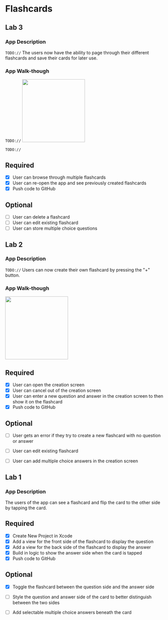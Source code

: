 # Flashcards

## Lab 3

### App Description
`TODO://` The users now have the ability to page through their different flashcards and save their cards for later use. 

### App Walk-though
`TODO://` 
<img src="https://imgur.com/gallery/A9WEFiBE" width=200><br>

`TODO://` 

## Required
- [x] User can browse through multiple flashcards
- [x] User can re-open the app and see previously created flashcards
- [x] Push code to GitHub
## Optional
- [ ] User can delete a flashcard
- [ ] User can edit existing flashcard
- [ ] User can store multiple choice questions

## Lab 2

### App Description
`TODO://` Users can now create their own flashcard by pressing the "+" button. 

### App Walk-though

<img src="https://imgur.com/a/Zetm5Ed" width=200><br>

## Required
- [x] User can open the creation screen
- [x] User can cancel out of the creation screen
- [X] User can enter a new question and answer in the creation screen to then show it on the flashcard
- [x] Push code to GitHub
## Optional
- [ ] User gets an error if they try to create a new flashcard with no question or answer
- [ ] User can edit existing flashcard
- [ ] User can add multiple choice answers in the creation screen


## Lab 1

### App Description
The users of the app can see a flashcard and flip the card to the other side by tapping the card.


## Required
- [x] Create New Project in Xcode
- [x] Add a view for the front side of the flashcard to display the question
- [x] Add a view for the back side of the flashcard to display the answer
- [x] Build in logic to show the answer side when the card is tapped
- [x] Push code to GitHub
## Optional
- [x] Toggle the flashcard between the question side and the answer side
- [ ] Style the question and answer side of the card to better distinguish between the two sides
- [ ] Add selectable multiple choice answers beneath the card



